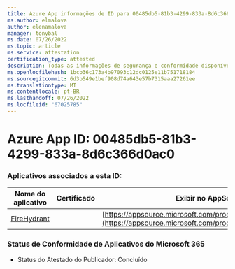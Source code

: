 ```yaml
---
title: Azure App informações de ID para 00485db5-81b3-4299-833a-8d6c366d0ac0
ms.author: elmalova
author: elenamalova
manager: tonybal
ms.date: 07/26/2022
ms.topic: article
ms.service: attestation
certification_type: attested
description: Todas as informações de segurança e conformidade disponíveis para 00485db5-81b3-4299-833a-8d6c366d0ac0.
ms.openlocfilehash: 1bcb36c173a4b97093c12dc0125e11b751718184
ms.sourcegitcommit: 6d3b549e1bef908d74a643e57b7315aaa27261ee
ms.translationtype: MT
ms.contentlocale: pt-BR
ms.lasthandoff: 07/26/2022
ms.locfileid: "67025785"
---
```

# <a name="azure-app-id-00485db5-81b3-4299-833a-8d6c366d0ac0"></a>Azure App ID: 00485db5-81b3-4299-833a-8d6c366d0ac0


### <a name="apps-associated-with-this-id"></a>Aplicativos associados a esta ID:
| **Nome do aplicativo** | **Certificado** | **Exibir no AppSource** |
|--------------|---------------|-----------------------|
| [FireHydrant](../forward/WA200003794.md) |  | [https://appsource.microsoft.com/product/office/WA200003794](https://appsource.microsoft.com/product/office/WA200003794) |

### <a name="microsoft-365-app-compliance-status"></a>Status de Conformidade de Aplicativos do Microsoft 365
- Status do Atestado do Publicador: Concluído
